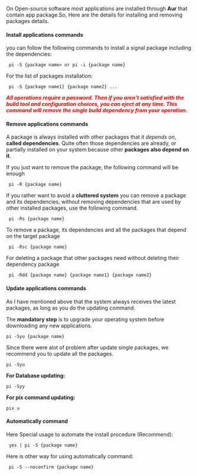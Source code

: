 On Open-source software most applications are installed through **Aur** that contain app package.So, Here are the details for installing and removing packages details.

#### Install applications commands

you can follow the following commands to install a signal package including the dependencies:
```
 pi -S {package name> or pi -i {package name}
```
For the list of packages installation:
```
 pi -S {package name1} {package name2} ...
```
***<p style="color:red;"> All operations require a password. Then if you aren’t satisfied with the build tool and configuration choices, you can eject at any time. This command will remove the single build dependency from your operation.</p>***
<!--
## Installing packages group
Some packages belong to a group of packages that simultaneously call installation. As in here, for instance.
```
pi -S {package group name}
```
To see what inside the package group, you must run.
```
 pi -Sg {package group name}
```
-->
#### Remove applications commands 
A package is always installed with other packages that it *depends on*, **called dependencies**. Quite often those dependencies are already, or partially installed on your system because other **packages also depend on it**.

If you just want to remove the package, the following command will be enough
```    
 pi -R {package name}
```
If you rather want to avoid a **cluttered system** you can remove a package and its dependencies, without removing dependencies that are used by other installed packages, use the following command.

```
 pi -Rs {package name}
```
To remove a package, its dependencies and all the packages that depend on the target package
```
 pi -Rsc {package name}
```
For deleting a package that other packages need without deleting their dependency package

```
 pi -Rdd {package name} {package name1} {package name2} 
```

#### Update applications commands
As I have mentioned above that the system always receives the latest packages, as long as you do the updating command.

The **mandatory step** is to upgrade your operating system before downloading any new applications.
```
pi -Syu {package name}
```
Since there were alot of problem after update single packages, we recommend you to update all the  packages.
```
pi -Syu
```
**For Database updating:**
```
pi -Syy
```
**For pix command updating:**
```
pix u
```

#### Automatically command
Here Special usage to automate the install procedure (Recommend):

```
 yes | pi -S {package name}
```
Here is other way for using automatically command:	
```
 pi -S --noconfirm {package name}
```

